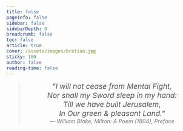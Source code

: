 ```yaml
---
title: false
pageInfo: false
sidebar: false
sidebarDepth: 0
breadcrumb: false
toc: false
article: true
cover: /assets/images/bratian.jpg
sticky: 100
author: false
reading-time: false
---
```


<blockquote style="font-style: italic; font-size: 1.2rem; color: #555; margin-top: 1px; text-align: center;">
        "I will not cease from Mental Fight,<br>
        Nor shall my Sword sleep in my hand:<br>
        Till we have built Jerusalem,<br>
        In Our green & pleasant Land."
    <br>
    <span style="font-size: 0.9rem; color: #777;">— William Blake, <em>Milton: A Poem</em> (1804), Preface</span>
    </blockquote>

<ClientOnly>
  <Nomenclature />
</ClientOnly>


